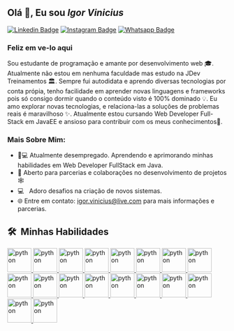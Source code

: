 ## Olá 👋, Eu sou <i>Igor Vinicius</i>



<a href="https://www.linkedin.com/in/igorvj/">![Linkedin Badge](https://img.shields.io/badge/LinkedIn-0077B5?style=for-the-badge&logo=linkedin&logoColor=white)</a>
<a href="https://www.instagram.com/igor.vj/">![Instagram Badge](https://img.shields.io/badge/Instagram-E4405F?style=for-the-badge&logo=instagram&logoColor=white)</a>
<a href="https://github.com/utrmliha">![Whatsapp Badge](https://img.shields.io/badge/GitHub-100000?style=for-the-badge&logo=github&logoColor=white)</a>

### Feliz em ve-lo aqui

Sou estudante de programação e amante por desenvolvimento web 🎓. Atualmente não estou em nenhuma faculdade mas estudo na JDev Treinamentos 🏛. Sempre fui autodidata e aprendo diversas tecnologias por conta própia, tenho facilidade em aprender novas linguagens e frameworks pois só consigo dormir quando o conteúdo visto é 100% dominado 💡. Eu amo explorar novas tecnologias, e relaciona-las a soluções de problemas reais é maravilhoso ✨. Atualmente estou cursando Web Developer Full-Stack em JavaEE e ansioso para contribuir com os meus conhecimentos👀.

### Mais Sobre Mim:

- 👨💻 Atualmente desempregado. Aprendendo e aprimorando minhas habilidades em Web Developer FullStack em Java.
- 🤝 Aberto para parcerias e colaborações no desenvolvimento de projetos 🕸️
- 💻 &nbsp; Adoro desafios na criação de novos sistemas.
- 🌐 Entre em contato: [igor.vinicius@live.com](https://igor.vinicius@live.com) para mais informações e parcerias.

<h2> 🛠 &nbsp;Minhas Habilidades</h2>

<a href="#">
    <img src="https://i.postimg.cc/14gpxDrF/java-ee.png" alt="python" width="55" height="55"/>
</a>
<a href="#">
    <img src="https://i.postimg.cc/5NJQqdzJ/Sem-T-tulo-1.png" alt="python" width="55" height="55"/>
</a>
<a href="#">
    <img src="https://i.postimg.cc/YCWcpVX4/JSP.png" alt="python" width="55" height="55"/>
</a>
<a href="#">
    <img src="https://i.postimg.cc/Df4jtsm6/jquery.png" alt="python" width="55" height="55"/>
</a>
<a href="#">
    <img src="https://i.postimg.cc/HWr4rggk/ajax.png" alt="python" width="55" height="55"/>
</a>
<a href="#">
    <img src="https://i.postimg.cc/4KMrWz15/Json.png" alt="python" width="55" height="55"/>
</a>
<a href="#">
    <img src="https://neumanlab.com/wp-content/uploads/2020/07/Java-server-Faces.png" alt="python" width="55" height="55"/>
</a>
<a href="#">
    <img src="https://fernandofranzini.files.wordpress.com/2018/03/hibernate2.png?w=705" alt="python" width="55" height="55"/>
<a href="#">
    <img src="https://i.postimg.cc/zVtpwq7w/html5.png" alt="python" width="55" height="55"/>
</a>
<a href="#">
    <img src="https://i.postimg.cc/jDDcZB3p/Java-Script.png" alt="python" width="55" height="55"/>
</a>
<a href="#">
    <img src="https://i.postimg.cc/3dJnDkXJ/css3.png" alt="python" width="55" height="55"/>
</a>
<a href="#">
    <img src="https://i.postimg.cc/CZd3Cvb5/bootstrap.png" alt="python" width="55" height="55"/>
</a>
<a href="#">
    <img src="https://i.postimg.cc/gkkpVNgj/Postgresql.png" alt="python" width="55" height="55"/>
</a>
<a href="#">
    <img src="https://i.postimg.cc/vHDj8jPr/tomcat.png" alt="python" width="55" height="55"/>
</a>
<a href="#">
    <img src="https://i.postimg.cc/zfN0hPkP/subversion.png" alt="python" width="55" height="55"/>
</a>
<a href="#">
    <img src="https://i.postimg.cc/MZnNqN3y/eclipse.png" alt="python" width="55" height="55"/>
</a>
<a href="#">
    <img src="https://i.postimg.cc/0MtjrXGf/vegas.png" alt="python" width="55" height="55"/>
</a>
<a href="#">
    <img src="https://i.postimg.cc/sQf1jCWx/photoshop.png" alt="python" width="55" height="55"/>
</a>
